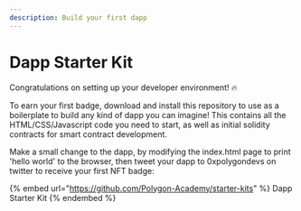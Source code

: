 ```yaml
---
description: Build your first dapp
---
```


# Dapp Starter Kit

Congratulations on setting up your developer environment! 🔥

To earn your first badge, download and install this repository to use as a boilerplate to build any kind of dapp you can imagine! This contains all the HTML/CSS/Javascript code you need to start, as well as initial solidity contracts for smart contract development.&#x20;

Make a small change to the dapp, by modifying the index.html page to print 'hello world' to the browser, then tweet your dapp to 0xpolygondevs on twitter to receive your first NFT badge:&#x20;

{% embed url="https://github.com/Polygon-Academy/starter-kits" %}
Dapp Starter Kit
{% endembed %}
